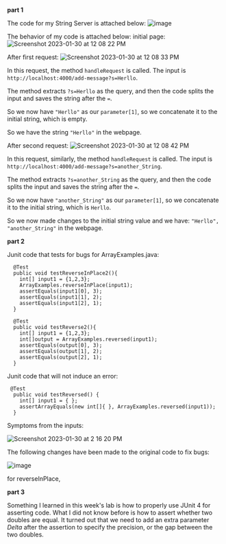 **part 1**

The code for my String Server is attached below:
![image](https://user-images.githubusercontent.com/104349171/215583897-14360aac-581b-4eee-9655-8c08337d9d16.png)

The behavior of my code is attached below:
initial page:
![Screenshot 2023-01-30 at 12 08 22 PM](https://user-images.githubusercontent.com/104349171/215584341-2d7c6450-b98e-471c-98bb-72d6f04e6944.jpg)

After first request:
![Screenshot 2023-01-30 at 12 08 33 PM](https://user-images.githubusercontent.com/104349171/215584443-b15902da-182e-45cd-aaa5-ecd8aed6ea5c.jpg)

In this request, the method `handleRequest` is called. The input is `http://localhost:4000/add-message?s=Herllo`.

The method extracts `?s=Herllo` as the query, and then the code splits the input and saves the string after the `=`.

So we now have `"Herllo"` as our `parameter[1]`, so we concatenate it to the initial string, which is empty. 

So we have the string `"Herllo"` in the webpage. 


After second request:
![Screenshot 2023-01-30 at 12 08 42 PM](https://user-images.githubusercontent.com/104349171/215584587-a2dd35f2-755b-4e68-820e-5d0c439ac43b.jpg)

In this request, similarly, the method `handleRequest` is called. The input is `http://localhost:4000/add-message?s=another_String`.

The method extracts `?s=another_String` as the query, and then the code splits the input and saves the string after the `=`.

So we now have `"another_String"` as our `parameter[1]`, so we concatenate it to the initial string, which is `Herllo`.

So we now made changes to the initial string value and we have:
`"Herllo",
"another_String"` in the webpage.


**part 2**

Junit code that tests for bugs for ArrayExamples.java:

```
  @Test
  public void testReverseInPlace2(){
    int[] input1 = {1,2,3};
    ArrayExamples.reverseInPlace(input1);
    assertEquals(input1[0], 3);
    assertEquals(input1[1], 2);
    assertEquals(input1[2], 1);
  }
```
```
  @Test
  public void testReverse2(){
    int[] input1 = {1,2,3};
    int[]output = ArrayExamples.reversed(input1);
    assertEquals(output[0], 3);
    assertEquals(output[1], 2);
    assertEquals(output[2], 1);
  }
```

Junit code that will not induce an error:

```
 @Test
  public void testReversed() {
    int[] input1 = { };
    assertArrayEquals(new int[]{ }, ArrayExamples.reversed(input1));
  }
```

Symptoms from the inputs:

![Screenshot 2023-01-30 at 2 16 20 PM](https://user-images.githubusercontent.com/104349171/215608162-4e438ccd-fb23-424d-9329-39f57e3e26f5.jpg)



The following changes have been made to the original code to fix bugs:

![image](https://user-images.githubusercontent.com/104349171/215607788-bc53c80e-e49c-4376-a756-dd4b05c4c9cf.png)

for reverseInPlace, 

**part 3**

Something I learned in this week's lab is how to properly use JUnit 4 for asserting code. What I did not know before is how to assert whether two doubles are equal. It turned out that 
we need to add an extra parameter *Delta* after the assertion to specify the precision, or the gap between the two doubles.
